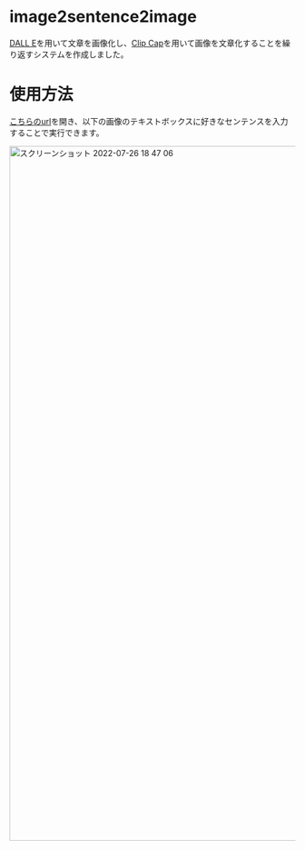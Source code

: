 # image2sentence2image

[DALL E](https://openai.com/blog/dall-e/)を用いて文章を画像化し、[Clip Cap](https://github.com/rmokady/CLIP_prefix_caption)を用いて画像を文章化することを繰り返すシステムを作成しました。

# 使用方法
[こちらのurl](https://colab.research.google.com/drive/1b82fprDFvVQyNIqs1L4mlIu_uavXdWEB?usp=sharing![image](https://user-images.githubusercontent.com/68478625/180976989-09011af9-db98-4c7e-bf7f-22fc9f2bb26d.png)
)を開き、以下の画像のテキストボックスに好きなセンテンスを入力することで実行できます。


<img width="1224" alt="スクリーンショット 2022-07-26 18 47 06" src="https://user-images.githubusercontent.com/68478625/180977246-0abc8753-286c-44f0-9a9a-71a9c79db7a5.png">
